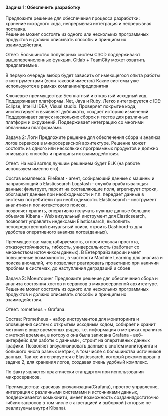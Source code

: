 #### Задача 1: Обеспечить разработку  
Предложите решение для обеспечения процесса разработки:  
хранение исходного кода, непрерывная интеграция и непрерывная поставка.  
Решение может состоять из одного или нескольких программных продуктов и должно описывать способы и принципы их взаимодействия.

Ответ:
Большинство популярных систем CI/CD поддерживают вышеперечисленные функции.
Gitlab + TeamCity может охватить предлагаемые .

В первую очередь выбор будет зависить от имеющегося опыта работы с иснтрументами (если таковой имеется)
Какие системы уже используются в рамках компании/предприятия 

Ключевые преимущества:
Бесплатный и открытый исходный код.
Поддерживает платформы .Net, Java и Ruby.
Легко интегрируется с IDE: Eclipse, IntelliJ IDEA, Visual studio.
Проверяет покрытие кода, инспектирует и выявляет дубликаты, создает историю изменений.
Поддерживает запуск нескольких сборок и тестов для различных платформ и окружений.
Поддерживает интеграцию со многими облачными платформами.






Задача 2: Логи
Предложите решение для обеспечения сбора и анализа логов сервисов в микросервисной архитектуре. Решение может состоять из одного или нескольких программных продуктов и должно описывать способы и принципы их взаимодействия.

Ответ:
На мой взгляд лучшим решением будет ELK (на работе используем именно его). 

Состав комплекса:
FileBeat - агент, собирающий данные с машины и направляющий в Elasticsearch
Logstash - служба орабатывающая данные: фильтрует, парсит на составляющие поля, агрегирует строки, 
обогащает данные при необходимости и т.п. передает данные в системы потребители при необходимости.
Elasticsearch - инструмент аналитики и полнотекстового поиска,  
позволяет хранить, оперативно получать нужные данные больших объемов
Kibana - Web визуальный инструмент для Elasticsearch, позволяет управлять индексами Elasticsearch, 
выполнять непосредственный визуальный поиск, строить Dashbord-ы для удобства оперативного анализа логов(данных).


Преимущества: масштабируемость, относительная простота, отказоустойчивость, гибкость, универсальность (работает со множеством источником данных).
В Ентерпрайз версии имеет повышенные возможности , в частности Machine Learning для анализа и поиска аномалий, 
что позволяет реагировать проактивно при наличии проблем в системах, до наступления деградаций и сбоев

Задача 3: Мониторинг
Предложите решение для обеспечения сбора и анализа состояния хостов и сервисов в микросервисной архитектуре. Решение может состоять из одного или нескольких программных продуктов и должно описывать способы и принципы их взаимодействия.

Ответ:
rometheus + Grafana. 

Состав:
Prometheus -  набор инструментов для мониторинга и оповещения систем с открытым исходным кодом,  собирает и хранит  метрики в виде  временных рядов, 
т.е. информация о метриках хранится с меткой времени, в которую она была записана
Grafana - веб-интерфейс для работы с данными , строит на оперативных данных графики. 
Позволяет визуализировать данные с систем мониторинга и большого числа разных метрик, в том числе с большинства источников данных,
Так же интегрируется с Elasticsearch, который рекомендован в задаче 2, для хранения логов, создавая очень удобный комплекс.

По факту является практически стандартом при использовании микросервисов.

Преимущества: 
красивая визуализация(Grafana), простое управление, интеграция с различными системами и источниками данных, поддерживается комьюнити, 
имеет возможность созданиядостаточно гибких запросов в том числе с агрегацией и выборкой (которые не реализуемы внутри Kibana).
